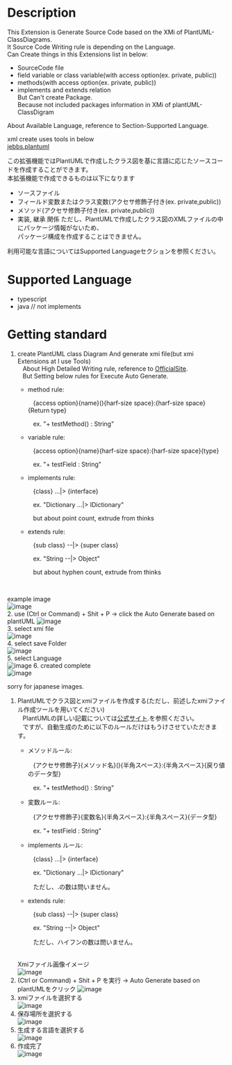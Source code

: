 # Description
This Extension is Generate Source Code based on the XMi of PlantUML-ClassDiagrams.<br/>
It Source Code Writing rule is depending on the Language.<br/>
Can Create things in this Extensions list in below:
- SourceCode file
- field variable or class variable(with access option(ex. private, public))
- methods(with access option(ex. private, public))
- implements and extends relation<br/>
But Can't create Package.<br/>
Because not included packages information in XMi of plantUML-ClassDigram<br/>

About Available Language, reference to Section-Supported Language.<br/>

xml create uses tools in below<br/>
[jebbs.plantuml](https://marketplace.visualstudio.com/items?itemName=jebbs.plantuml)

この拡張機能ではPlantUMLで作成したクラス図を基に言語に応じたソースコードを作成することができます。<br/>
本拡張機能で作成できるものは以下になります<br/>
- ソースファイル
- フィールド変数またはクラス変数(アクセサ修飾子付き(ex. private,public))
- メソッド(アクセサ修飾子付き(ex. private,public))
- 実装, 継承 関係
ただし、PlantUMLで作成したクラス図のXMLファイルの中にパッケージ情報がないため、<br/>
パッケージ構成を作成することはできません。<br/>

利用可能な言語についてはSupported Languageセクションを参照ください。

# Supported Language
- typescript
- java // not implements

# Getting standard
1. create PlantUML class Diagram And generate xmi file(but xmi Extensions at I use Tools)<br/>
&nbsp;&nbsp;&nbsp;About High Detailed Writing rule, reference to [OfficialSite](https://plantuml.com/).<br/>
&nbsp;&nbsp;&nbsp;But Setting below rules for Execute Auto Generate.
&nbsp;&nbsp;&nbsp;<ul><li><p>method rule:</p><p>&nbsp;&nbsp;&nbsp;{access option}{name}(){harf-size space}:{harf-size space}{Return type}</p><p>&nbsp;&nbsp;&nbsp;ex. "+ testMethod() : String"</p></li><li><p>variable rule:</p><p>&nbsp;&nbsp;&nbsp;{access option}{name}{harf-size space}:{harf-size space}{type}</p><p>&nbsp;&nbsp;&nbsp;ex. "+ testField : String"</p></li><li><p>implements rule:</p><p>&nbsp;&nbsp;&nbsp;{class} ...|> {interface}</p><p>&nbsp;&nbsp;&nbsp;ex. "Dictionary ...|> IDictionary"</p><p>&nbsp;&nbsp;&nbsp;but about point count, extrude from thinks</p></li><li><p>extends rule:</p><p>&nbsp;&nbsp;&nbsp;{sub class} --|> {super class}</p><p>&nbsp;&nbsp;&nbsp;ex. "String --|> Object"</p><p>&nbsp;&nbsp;&nbsp;but about hyphen count, extrude from thinks</p></li>
</ul><br/>

example image<br/>
![image](https://github.com/user-attachments/assets/4caf9d2d-a59a-4693-bc24-5af5f397527b)<br/>
2. use (Ctrl or Command) + Shit + P  -> click the Auto Generate based on plantUML
![image](https://github.com/user-attachments/assets/a19475a1-df29-463c-9af9-48b504998a21)<br/>
3. select xmi file<br/>
![image](https://github.com/user-attachments/assets/923ea082-b66b-4f75-940b-2b61d6994aa0)<br/>
4. select save Folder<br/>
![image](https://github.com/user-attachments/assets/4ab1006d-c24e-4fe9-90f5-ebab33003673)<br/>
5. select Language<br/>
![image](https://github.com/user-attachments/assets/ce2dcb2d-de9a-4692-987a-afd998271133)
6. created complete<br/>
![image](https://github.com/user-attachments/assets/29e4f799-8952-4833-950b-6f31b4024a26)

sorry for japanese images.

1. PlantUMLでクラス図とxmiファイルを作成する(ただし、前述したxmiファイル作成ツールを用いてください)<br/>
&nbsp;&nbsp;&nbsp;PlantUMLの詳しい記載については[公式サイト](https://plantuml.com/).を参照ください。<br/>
&nbsp;&nbsp;&nbsp;ですが、自動生成のために以下のルールだけはもうけさせていただきます。
&nbsp;&nbsp;&nbsp;<ul><li><p>メソッドルール:</p><p>&nbsp;&nbsp;&nbsp;{アクセサ修飾子}{メソッド名}(){半角スペース}:{半角スペース}{戻り値のデータ型}</p><p>&nbsp;&nbsp;&nbsp;ex. "+ testMethod() : String"</p></li><li><p>変数ルール:</p><p>&nbsp;&nbsp;&nbsp;{アクセサ修飾子}{変数名}{半角スペース}:{半角スペース}{データ型}</p><p>&nbsp;&nbsp;&nbsp;ex. "+ testField : String"</p></li><li><p>implements ルール:</p><p>&nbsp;&nbsp;&nbsp;{class} ...|> {interface}</p><p>&nbsp;&nbsp;&nbsp;ex. "Dictionary ...|> IDictionary"</p><p>&nbsp;&nbsp;&nbsp;ただし、.の数は問いません。</p></li><li><p>extends rule:</p><p>&nbsp;&nbsp;&nbsp;{sub class} --|> {super class}</p><p>&nbsp;&nbsp;&nbsp;ex. "String --|> Object"</p><p>&nbsp;&nbsp;&nbsp;ただし、ハイフンの数は問いません。</p></li></ul><br/>
Xmiファイル画像イメージ<br/>
![image](https://github.com/user-attachments/assets/4caf9d2d-a59a-4693-bc24-5af5f397527b)<br/>
2. (Ctrl or Command) + Shit + P を実行  -> Auto Generate based on plantUMLをクリック
![image](https://github.com/user-attachments/assets/a19475a1-df29-463c-9af9-48b504998a21)<br/>
3. xmiファイルを選択する<br/>
![image](https://github.com/user-attachments/assets/923ea082-b66b-4f75-940b-2b61d6994aa0)<br/>
4. 保存場所を選択する<br/>
![image](https://github.com/user-attachments/assets/4ab1006d-c24e-4fe9-90f5-ebab33003673)<br/>
5. 生成する言語を選択する<br/>
![image](https://github.com/user-attachments/assets/ce2dcb2d-de9a-4692-987a-afd998271133)
6. 作成完了<br/>
![image](https://github.com/user-attachments/assets/29e4f799-8952-4833-950b-6f31b4024a26)




